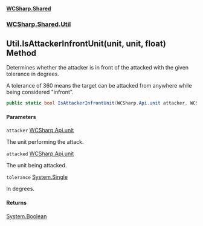 #### [WCSharp\.Shared](README.md 'README')
### [WCSharp\.Shared](WCSharp.Shared.md 'WCSharp\.Shared').[Util](WCSharp.Shared.Util.md 'WCSharp\.Shared\.Util')

## Util\.IsAttackerInfrontUnit\(unit, unit, float\) Method


Determines whether the attacker is in front of the attacked with the given tolerance in degrees.

A tolerance of 360 means the target can be attacked from anywhere while being considered "infront".

```csharp
public static bool IsAttackerInfrontUnit(WCSharp.Api.unit attacker, WCSharp.Api.unit attacked, float tolerance);
```
#### Parameters

<a name='WCSharp.Shared.Util.IsAttackerInfrontUnit(WCSharp.Api.unit,WCSharp.Api.unit,float).attacker'></a>

`attacker` [WCSharp\.Api\.unit](https://learn.microsoft.com/en-us/dotnet/api/wcsharp.api.unit 'WCSharp\.Api\.unit')

The unit performing the attack\.

<a name='WCSharp.Shared.Util.IsAttackerInfrontUnit(WCSharp.Api.unit,WCSharp.Api.unit,float).attacked'></a>

`attacked` [WCSharp\.Api\.unit](https://learn.microsoft.com/en-us/dotnet/api/wcsharp.api.unit 'WCSharp\.Api\.unit')

The unit being attacked\.

<a name='WCSharp.Shared.Util.IsAttackerInfrontUnit(WCSharp.Api.unit,WCSharp.Api.unit,float).tolerance'></a>

`tolerance` [System\.Single](https://learn.microsoft.com/en-us/dotnet/api/system.single 'System\.Single')

In degrees\.

#### Returns
[System\.Boolean](https://learn.microsoft.com/en-us/dotnet/api/system.boolean 'System\.Boolean')